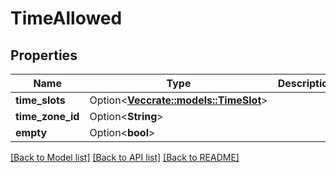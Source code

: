 # TimeAllowed

## Properties

Name | Type | Description | Notes
------------ | ------------- | ------------- | -------------
**time_slots** | Option<[**Vec<crate::models::TimeSlot>**](TimeSlot.md)> |  | [optional]
**time_zone_id** | Option<**String**> |  | [optional]
**empty** | Option<**bool**> |  | [optional]

[[Back to Model list]](../README.md#documentation-for-models) [[Back to API list]](../README.md#documentation-for-api-endpoints) [[Back to README]](../README.md)


